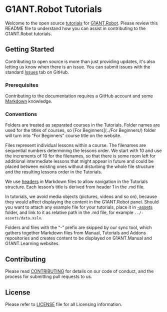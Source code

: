 # G1ANT.Robot Tutorials

Welcome to the open source [tutorials](https://learning.g1ant.com) for [G1ANT.Robot](https://www.g1ant.com/). Please review this README file to understand how you can assist in contributing to the G1ANT.Robot tutorials.

## Getting Started

Contributing to open source is more than just providing updates, it's also letting us know when there is an issue. You can submit issues with the standard [Issues](https://help.github.com/articles/about-issues/) tab on GitHub.

### Prerequisites

Contributing to the documentation requires a GitHub account and some [Markdown](https://guides.github.com/features/mastering-markdown/) knowledge.

### Conventions

Folders are treated as separated courses in the Tutorials. Folder names are used for the titles of courses, so [For Beginners](../For Beginners/) folder will turn into “For Beginners” course title on the website.

Files represent individual lessons within a course. The filenames are sequential numbers determining the lessons order. We start with 10 and use the increments of 10 for the filenames, so that there is some room left for additional intermediate lessons that might appear in future and could be placed between existing ones without disturbing the whole file structure and the resulting lessons order in the Tutorials.

We use [headers](https://guides.github.com/features/mastering-markdown/#examples) in Markdown files to allow navigation in the Tutorials structure. Each lesson’s title is derived from header 1 in the .md file.

In tutorials, we avoid media objects (pictures, videos and so on), because they would affect displaying the content in the G1ANT.Robot panel. Should you want to attach any example file for your tutorials, place it in [-assets](../-assets/) folder, and link to it as relative path in the .md file, for example `../-assets/data.xslx`. 

Folders and files with the “-” prefix are skipped by our sync tool, which gathers together Markdown files from Manual, Tutorials and Addons repositories and creates content to be displayed on G1ANT.Manual and G1ANT.Learning websites.

## Contributing

Please read [CONTRIBUTING](CONTRIBUTING.md) for details on our code of conduct, and the process for submitting pull requests to us.

## License

Please refer to [LICENSE](LICENSE) file for all Licensing information.

